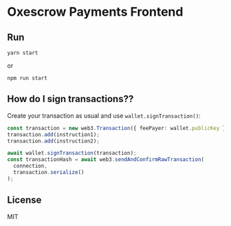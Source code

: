 # Oxescrow Payments Frontend

## Run

```
yarn start
```

or

```
npm run start
```

## How do I sign transactions??

Create your transaction as usual and use `wallet.signTransaction()`:

```typescript
const transaction = new web3.Transaction({ feePayer: wallet.publicKey });
transaction.add(instruction1);
transaction.add(instruction2);

await wallet.signTransaction(transaction);
const transactionHash = await web3.sendAndConfirmRawTransaction(
  connection,
  transaction.serialize()
);
```

## License

MIT
